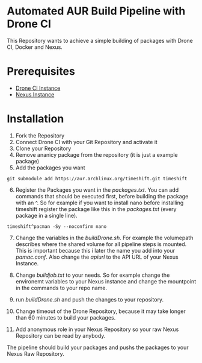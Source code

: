 # Automated AUR Build Pipeline with Drone CI
This Repository wants to achieve a simple building of packages with Drone CI, Docker and Nexus.


# Prerequisites

- [Drone CI Instance](https://www.drone.io/)
- [Nexus Instance](https://www.sonatype.com/products/repository-oss?topnav=true)

# Installation

1. Fork the Repository
2. Connect Drone CI with your Git Repository and activate it
3. Clone your Repository
4. Remove ananicy package from the repository (it is just a example package)
5. Add the packages you want
```
git submodule add https://aur.archlinux.org/timeshift.git timeshift
```
6. Register the Packages you want in the _packages.txt_. You can add commands that should be executed first, before building the package with an ^. So for example if you want to install nano before installing timeshift register the package like this in the _packages.txt_ (every package in a single line).
```
timeshift^pacman -Sy --noconfirm nano
```
7. Change the variables in the _buildDrone.sh_. For example the volumepath describes where the shared volume for all pipeline steps is mounted. This is important because this i later the name you add into your _pamac.conf_. Also change the _apiurl_ to the API URL of your Nexus Instance.
8. Change _buildjob.txt_ to your needs. So for example change the environemt variables to your Nexus instance and change the mountpoint in the commands to your repo name.
9. run _buildDrone.sh_ and push the changes to your repository.

10. Change timeout of the Drone Repository, because it may take longer than 60 minutes to build your packages.

11. Add anonymous role in your Nexus Repository so your raw Nexus Repository can be read by anybody.

The pipeline should build your packages and pushs the packages to your Nexus Raw Repository.
